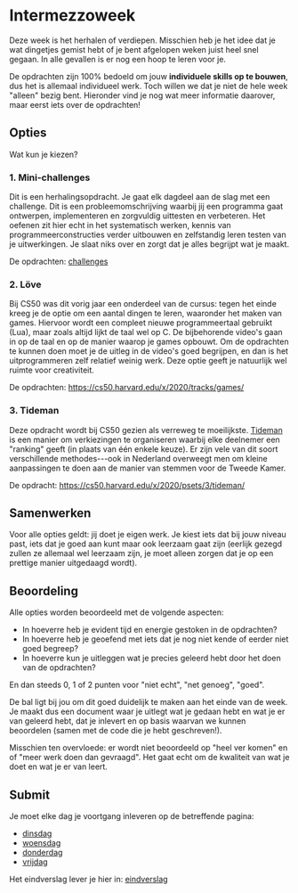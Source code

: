 # Intermezzoweek

Deze week is het herhalen of verdiepen. Misschien heb je het idee dat je wat dingetjes gemist hebt of je bent afgelopen weken juist heel snel gegaan. In alle gevallen is er nog een hoop te leren voor je.

De opdrachten zijn 100% bedoeld om jouw **individuele skills op te bouwen**, dus het is allemaal individueel werk. Toch willen we dat je niet de hele week "alleen" bezig bent. Hieronder vind je nog wat meer informatie daarover, maar eerst iets over de opdrachten!

## Opties

Wat kun je kiezen?

### 1. Mini-challenges

Dit is een herhalingsopdracht. Je gaat elk dagdeel aan de slag met een challenge. Dit is een probleemomschrijving waarbij jij een programma gaat ontwerpen, implementeren en zorgvuldig uittesten en verbeteren. Het oefenen zit hier echt in het systematisch werken, kennis van programmeerconstructies verder uitbouwen en zelfstandig leren testen van je uitwerkingen. Je slaat niks over en zorgt dat je alles begrijpt wat je maakt.

De opdrachten: [challenges](/intermezzo/challenges)

### 2. Löve

Bij CS50 was dit vorig jaar een onderdeel van de cursus: tegen het einde kreeg je de optie om een aantal dingen te leren, waaronder het maken van games. Hiervoor wordt een compleet nieuwe programmeertaal gebruikt (Lua), maar zoals altijd lijkt de taal wel op C. De bijbehorende video's gaan in op de taal en op de manier waarop je games opbouwt. Om de opdrachten te kunnen doen moet je de uitleg in de video's goed begrijpen, en dan is het uitprogrammeren zelf relatief weinig werk. Deze optie geeft je natuurlijk wel ruimte voor creativiteit.

De opdrachten: <https://cs50.harvard.edu/x/2020/tracks/games/>

### 3. Tideman

Deze opdracht wordt bij CS50 gezien als verreweg te moeilijkste. [Tideman](https://en.wikipedia.org/wiki/Tideman_alternative_method) is een manier om verkiezingen te organiseren waarbij elke deelnemer een "ranking" geeft (in plaats van één enkele keuze). Er zijn vele van dit soort verschillende methodes---ook in Nederland overweegt men om kleine aanpassingen te doen aan de manier van stemmen voor de Tweede Kamer. 

De opdracht: <https://cs50.harvard.edu/x/2020/psets/3/tideman/>


## Samenwerken

Voor alle opties geldt: jij doet je eigen werk. Je kiest iets dat bij jouw niveau past, iets dat je goed aan kunt maar ook leerzaam gaat zijn (eerlijk gezegd zullen ze allemaal wel leerzaam zijn, je moet alleen zorgen dat je op een prettige manier uitgedaagd wordt).

## Beoordeling

Alle opties worden beoordeeld met de volgende aspecten:

- In hoeverre heb je evident tijd en energie gestoken in de opdrachten?
- In hoeverre heb je geoefend met iets dat je nog niet kende of eerder niet goed begreep?
- In hoeverre kun je uitleggen wat je precies geleerd hebt door het doen van de opdrachten?

En dan steeds 0, 1 of 2 punten voor "niet echt", "net genoeg", "goed".

De bal ligt bij jou om dit goed duidelijk te maken aan het einde van de week. Je maakt dus een document waar je uitlegt wat je gedaan hebt en wat je er van geleerd hebt, dat je inlevert en op basis waarvan we kunnen beoordelen (samen met de code die je hebt geschreven!).

Misschien ten overvloede: er wordt niet beoordeeld op "heel ver komen" en of "meer werk doen dan gevraagd". Het gaat echt om de kwaliteit van wat je doet en wat je er van leert.

## Submit

Je moet elke dag je voortgang inleveren op de betreffende pagina:

- [dinsdag](/intermezzo/dinsdag)
- [woensdag](/intermezzo/woensdag)
- [donderdag](/intermezzo/donderdag)
- [vrijdag](/intermezzo/vrijdag)

Het eindverslag lever je hier in: [eindverslag](/intermezzo/eindverslag)

